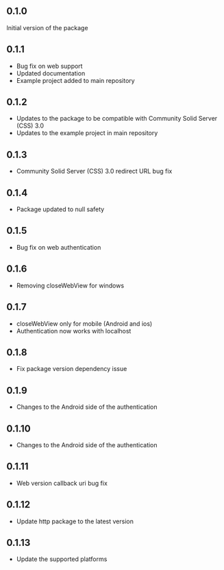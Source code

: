 ## 0.1.0

Initial version of the package

## 0.1.1

* Bug fix on web support
* Updated documentation
* Example project added to main repository

## 0.1.2

* Updates to the package to be compatible with Community Solid Server (CSS) 3.0
* Updates to the example project in main repository

## 0.1.3

* Community Solid Server (CSS) 3.0 redirect URL bug fix

## 0.1.4

* Package updated to null safety

## 0.1.5

* Bug fix on web authentication

## 0.1.6

* Removing closeWebView for windows

## 0.1.7

* closeWebView only for mobile (Android and ios)
* Authentication now works with localhost

## 0.1.8

* Fix package version dependency issue

## 0.1.9

* Changes to the Android side of the authentication

## 0.1.10

* Changes to the Android side of the authentication

## 0.1.11

* Web version callback uri bug fix

## 0.1.12

* Update http package to the latest version

## 0.1.13

* Update the supported platforms